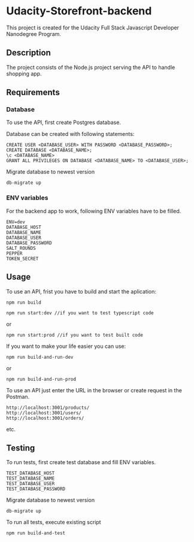 # Udacity-Storefront-backend
This project is created for the Udacity Full Stack Javascript Developer Nanodegree Program. 

## Description
The project consists of the Node.js project serving the API to handle shopping app. 

## Requirements

### Database
To use the API, first create Postgres database.

Database can be created with following statements:
```
CREATE USER <DATABASE_USER> WITH PASSWORD <DATABASE_PASSWORD>;
CREATE DATABASE <DATABASE_NAME>;
\c <DATABASE_NAME>
GRANT ALL PRIVILEGES ON DATABASE <DATABASE_NAME> TO <DATABASE_USER>;
```

Migrate database to newest version
```
db-migrate up
```

### ENV variables
For the backend app to work, following ENV variables have to be filled. 
```
ENV=dev
DATABASE_HOST
DATABASE_NAME
DATABASE_USER
DATABASE_PASSWORD
SALT_ROUNDS
PEPPER
TOKEN_SECRET
```

## Usage
To use an API, frist you have to build and start the aplication:

```
npm run build
```
```
npm run start:dev //if you want to test typescript code
```
or 
```
npm run start:prod //if you want to test built code
```


If you want to make your life easier you can use:
```
npm run build-and-run-dev
```
or 
```
npm run build-and-run-prod
```

To use an API just enter the URL in the browser or create request in the Postman.
```
http://localhost:3001/products/
http://localhost:3001/users/
http://localhost:3001/orders/
```
etc.

## Testing
To run tests, first create test database and fill ENV variables.
```
TEST_DATABASE_HOST
TEST_DATABASE_NAME
TEST_DATABASE_USER
TEST_DATABASE_PASSWORD
```

Migrate database to newest version
```
db-migrate up
```

To run all tests, execute existing script
```
npm run build-and-test
```